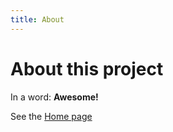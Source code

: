 ```yaml
---
title: About
---
```


# About this project

In a word: **Awesome!**

See the [Home page](/go-go-ghpages/README.md)
